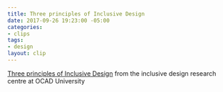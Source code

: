 ```yaml
---
title: Three principles of Inclusive Design
date: 2017-09-26 19:23:00 -05:00
categories:
- clips
tags:
- design
layout: clip
---
```


[Three principles of Inclusive Design](https://idrc.ocadu.ca/index.php/resources/idrc-online/library-of-papers/443-whatisinclusivedesign) from the inclusive design research centre at OCAD University